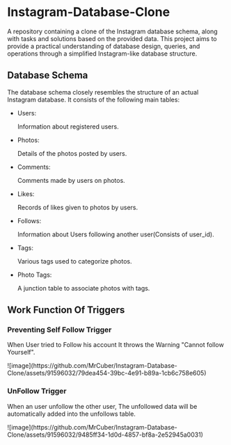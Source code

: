 # Instagram-Database-Clone
A repository containing a clone of the Instagram database schema, along with tasks and solutions based on the provided data. This project aims to provide a practical understanding of database design, queries, and operations through a simplified Instagram-like database structure.

## Database Schema
The database schema closely resembles the structure of an actual Instagram database. It consists of the following main tables:
<ul>
    <li>Users: </li>
    <p>Information about registered users.</p>
    <li>Photos: </li>
    <p>Details of the photos posted by users.</p>
    <li>Comments: </li>
    <p>Comments made by users on photos.</p>
    <li>Likes: </li>
    <p>Records of likes given to photos by users.</p>
    <li>Follows: </li>
    <p>Information about Users following another user(Consists of user_id).</p>
    <li>Tags: </li>
    <p>Various tags used to categorize photos.</p>
    <li>Photo Tags: </li>
    <p>A junction table to associate photos with tags.</p>
</ul>

## Work Function Of Triggers
### Preventing Self Follow Trigger
<p>When User tried to Follow his account It throws the Warning "Cannot follow Yourself".</p>
![image](https://github.com/MrCuber/Instagram-Database-Clone/assets/91596032/79dea454-39bc-4e91-b89a-1cb6c758e605)

### UnFollow Trigger
<p>When an user unfollow the other user, The unfollowed data will be automatically added into the unfollows table.</p>
![image](https://github.com/MrCuber/Instagram-Database-Clone/assets/91596032/9485ff34-1d0d-4857-bf8a-2e52945a0031)
